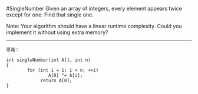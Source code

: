 #SingleNumber
Given an array of integers, every element appears twice except for one. Find that single one.

Note:
Your algorithm should have a linear runtime complexity. Could you implement it without using extra memory?


---


```
思路：

int singleNumber(int A[], int n)
{
        for (int i = 1; i < n; ++i)
                A[0] ^= A[i];
             return A[0];
}
```